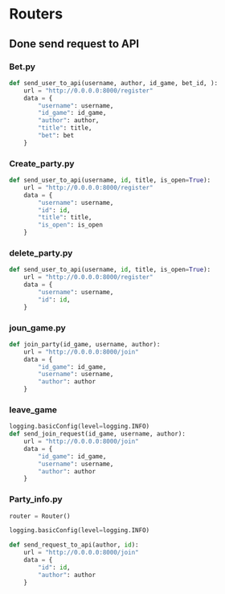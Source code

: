 # Routers

## Done send request to API

### Bet.py
```python
def send_user_to_api(username, author, id_game, bet_id, ):
    url = "http://0.0.0.0:8000/register"
    data = {
        "username": username,
        "id_game": id_game,
        "author": author,
        "title": title,
        "bet": bet
    }
```

### Create_party.py
```python
def send_user_to_api(username, id, title, is_open=True):
    url = "http://0.0.0.0:8000/register"
    data = {
        "username": username,
        "id": id,
        "title": title,
        "is_open": is_open
    }
```

### delete_party.py
``` python
def send_user_to_api(username, id, title, is_open=True):
    url = "http://0.0.0.0:8000/register"
    data = {
        "username": username,
        "id": id,
    }
```

### joun_game.py
```python
def join_party(id_game, username, author):
    url = "http://0.0.0.0:8000/join"
    data = {
        "id_game": id_game,
        "username": username,
        "author": author
    }
```

### leave_game
``` Python
logging.basicConfig(level=logging.INFO)
def send_join_request(id_game, username, author):
    url = "http://0.0.0.0:8000/join"
    data = {
        "id_game": id_game,
        "username": username,
        "author": author
    }
```

### Party_info.py 
``` Python
router = Router()

logging.basicConfig(level=logging.INFO)

def send_request_to_api(author, id):
    url = "http://0.0.0.0:8000/join"
    data = {
        "id": id,
        "author": author
    }
```